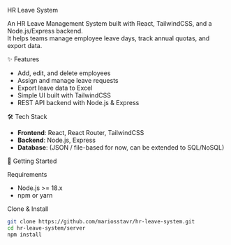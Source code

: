 HR Leave System

An HR Leave Management System built with React, TailwindCSS, and a Node.js/Express backend.  
It helps teams manage employee leave days, track annual quotas, and export data.

✨ Features
- Add, edit, and delete employees
- Assign and manage leave requests
- Export leave data to Excel
- Simple UI built with TailwindCSS
- REST API backend with Node.js & Express

 🛠️ Tech Stack
- **Frontend**: React, React Router, TailwindCSS
- **Backend**: Node.js, Express
- **Database**: (JSON / file-based for now, can be extended to SQL/NoSQL)

 🚀 Getting Started

 Requirements
- Node.js >= 18.x
- npm or yarn

 Clone & Install
```bash
git clone https://github.com/mariosstavr/hr-leave-system.git
cd hr-leave-system/server
npm install


